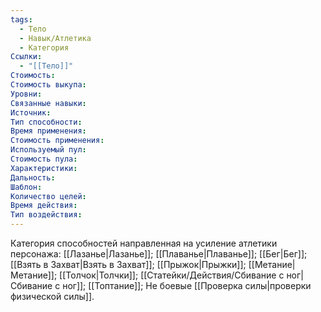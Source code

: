 ```yaml
---
tags:
  - Тело
  - Навык/Атлетика
  - Категория
Ссылки:
  - "[[Тело]]"
Стоимость:
Стоимость выкупа:
Уровни:
Связанные навыки:
Источник:
Тип способности:
Время применения:
Стоимость применения:
Используемый пул:
Стоимость пула:
Характеристики:
Дальность:
Шаблон:
Количество целей:
Время действия:
Тип воздействия:
---
```

Категория способностей направленная на усиление атлетики персонажа: [[Лазанье|Лазанье]]; [[Плаванье|Плаванье]]; [[Бег|Бег]]; [[Взять в Захват|Взять в Захват]]; [[Прыжок|Прыжки]]; [[Метание|Метание]]; [[Толчок|Толчки]]; [[Статейки/Действия/Сбивание с ног|Сбивание с ног]]; [[Топтание]]; Не боевые [[Проверка силы|проверки физической силы]].